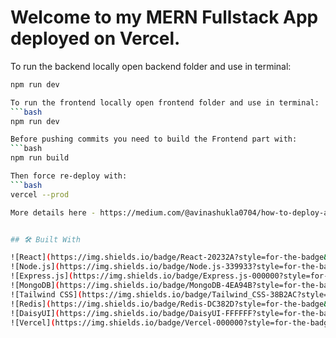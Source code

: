 # Welcome to my MERN Fullstack App deployed on Vercel.

To run the backend locally open backend folder and use in terminal:
```bash
npm run dev

To run the frontend locally open frontend folder and use in terminal:
```bash
npm run dev

Before pushing commits you need to build the Frontend part with:
```bash
npm run build

Then force re-deploy with:
```bash
vercel --prod

More details here - https://medium.com/@avinashukla0704/how-to-deploy-a-combined-react-and-node-js-app-on-vercel-2cb75574cad9


## 🛠️ Built With

![React](https://img.shields.io/badge/React-20232A?style=for-the-badge&logo=react&logoColor=61DAFB)
![Node.js](https://img.shields.io/badge/Node.js-339933?style=for-the-badge&logo=node.js&logoColor=white)
![Express.js](https://img.shields.io/badge/Express.js-000000?style=for-the-badge&logo=express&logoColor=white)
![MongoDB](https://img.shields.io/badge/MongoDB-4EA94B?style=for-the-badge&logo=mongodb&logoColor=white)
![Tailwind CSS](https://img.shields.io/badge/Tailwind_CSS-38B2AC?style=for-the-badge&logo=tailwind-css&logoColor=white)
![Redis](https://img.shields.io/badge/Redis-DC382D?style=for-the-badge&logo=redis&logoColor=white)
![DaisyUI](https://img.shields.io/badge/DaisyUI-FFFFFF?style=for-the-badge&logo=daisyui&logoColor=black)
![Vercel](https://img.shields.io/badge/Vercel-000000?style=for-the-badge&logo=vercel&logoColor=white)
